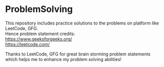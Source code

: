 # ProblemSolving
This repository includes practice solutions to the problems on platform like LeetCode, GFG. </br>
Hence problem statement credits: </br>
https://www.geeksforgeeks.org/ </br>
https://leetcode.com/ </br>

Thanks to LeetCode, GFG for great brain storming problem statements which helps me to enhance my problem solving abilities!
